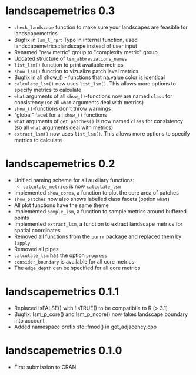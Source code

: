 # landscapemetrics 0.3
- `check_landscape` function to make sure your landscapes are feasible for landscapemetrics
- Bugfix in `lsm_l_rpr`: Typo in internal function, used landscapemetrics::landscape instead of user input
- Renamed "new metric" group to "complexity metric" group
- Updated structure of `lsm_abbreviations_names`
- `list_lsm()` function to print available metrics
- `show_lsm()` function to vizualize patch level metrics
- Bugfix in all show_() - functions that na.value color is identical
- `calculate_lsm()` now uses `list_lsm()`. This allows more options to specify metrics to calculate
- `what` arguments of all `show_()`-functions now are named `class` for consistency (so all `what` arguments deal with metrics)
- `show_()`-functions don't throw warnings
- "global" facet for all `show_()` functions
- `what` arguments of `get_patches()` is now named `class` for consistency (so all `what` arguments deal with metrics)
- `extract_lsm()` now uses `list_lsm()`. This allows more options to specify metrics to calculate

# landscapemetrics 0.2
* Unified naming scheme for all auxiliary functions:
    * `calculate_metrics` is now `calculate_lsm`
* Implemented `show_cores`, a function to plot the core area of patches
* `show_patches` now also shows labelled class facets (option `what`)
* All plot functions have the same theme
* Implemented `sample_lsm`, a function to sample metrics around buffered points
* Implemented `extract_lsm`, a function to extract landscape metrics for spatial coordinates
* Removed all functions from the `purrr` package and replaced them by `lapply`
* Removed all pipes
* `calculate_lsm` has the option `progress`
* `consider_boundary` is available for all core metrics
* The `edge_depth` can be specified for all core metrics

# landscapemetrics 0.1.1
* Replaced isFALSE() with !isTRUE() to be compatibile to R (> 3.1)
* Bugfix: lsm_p_core() and lsm_p_ncore() now takes landscape boundary into account
* Added namespace prefix std::fmod() in get_adjacency.cpp

# landscapemetrics 0.1.0
* First submission to CRAN
